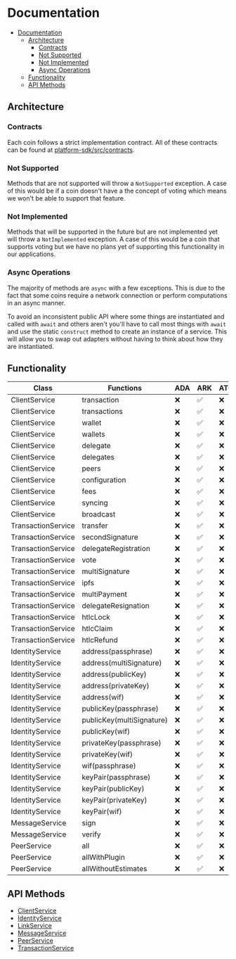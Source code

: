 # Documentation

- [Documentation](#documentation)
	- [Architecture](#architecture)
		- [Contracts](#contracts)
		- [Not Supported](#not-supported)
		- [Not Implemented](#not-implemented)
		- [Async Operations](#async-operations)
	- [Functionality](#functionality)
	- [API Methods](#api-methods)

## Architecture

### Contracts

Each coin follows a strict implementation contract. All of these contracts can be found at [platform-sdk/src/contracts](https://github.com/ArkEcosystem/platform-sdk/tree/master/packages/platform-sdk/src/contracts).

### Not Supported

Methods that are not supported will throw a `NotSupported` exception. A case of this would be if a coin doesn't have a the concept of voting which means we won't be able to support that feature.

### Not Implemented

Methods that will be supported in the future but are not implemented yet will throw a `NotImplemented` exception. A case of this would be a coin that supports voting but we have no plans yet of supporting this functionality in our applications.

### Async Operations

The majority of methods are `async` with a few exceptions. This is due to the fact that some coins require a network connection or perform computations in an async manner.

To avoid an inconsistent public API where some things are instantiated and called with `await` and others aren't you'll have to call most things with `await` and use the static `construct` method to create an instance of a service. This will allow you to swap out adapters without having to think about how they are instantiated.

## Functionality

| Class              | Functions                 | ADA | ARK                | ATOM | BTC | EOS | ETH | LSK | NEO | TRX | XMR | XRP |
| ------------------ | ------------------------- | --- | ------------------ | ---- | --- | --- | --- | --- | --- | --- | --- | --- |
| ClientService      | transaction               | :x: | :white_check_mark: | :x:  | :x: | :x: | :x: | :x: | :x: | :x: | :x: | :x: |
| ClientService      | transactions              | :x: | :white_check_mark: | :x:  | :x: | :x: | :x: | :x: | :x: | :x: | :x: | :x: |
| ClientService      | wallet                    | :x: | :white_check_mark: | :x:  | :x: | :x: | :x: | :x: | :x: | :x: | :x: | :x: |
| ClientService      | wallets                   | :x: | :white_check_mark: | :x:  | :x: | :x: | :x: | :x: | :x: | :x: | :x: | :x: |
| ClientService      | delegate                  | :x: | :white_check_mark: | :x:  | :x: | :x: | :x: | :x: | :x: | :x: | :x: | :x: |
| ClientService      | delegates                 | :x: | :white_check_mark: | :x:  | :x: | :x: | :x: | :x: | :x: | :x: | :x: | :x: |
| ClientService      | peers                     | :x: | :white_check_mark: | :x:  | :x: | :x: | :x: | :x: | :x: | :x: | :x: | :x: |
| ClientService      | configuration             | :x: | :white_check_mark: | :x:  | :x: | :x: | :x: | :x: | :x: | :x: | :x: | :x: |
| ClientService      | fees                      | :x: | :white_check_mark: | :x:  | :x: | :x: | :x: | :x: | :x: | :x: | :x: | :x: |
| ClientService      | syncing                   | :x: | :white_check_mark: | :x:  | :x: | :x: | :x: | :x: | :x: | :x: | :x: | :x: |
| ClientService      | broadcast                 | :x: | :white_check_mark: | :x:  | :x: | :x: | :x: | :x: | :x: | :x: | :x: | :x: |
| TransactionService | transfer                  | :x: | :white_check_mark: | :x:  | :x: | :x: | :x: | :x: | :x: | :x: | :x: | :x: |
| TransactionService | secondSignature           | :x: | :white_check_mark: | :x:  | :x: | :x: | :x: | :x: | :x: | :x: | :x: | :x: |
| TransactionService | delegateRegistration      | :x: | :white_check_mark: | :x:  | :x: | :x: | :x: | :x: | :x: | :x: | :x: | :x: |
| TransactionService | vote                      | :x: | :white_check_mark: | :x:  | :x: | :x: | :x: | :x: | :x: | :x: | :x: | :x: |
| TransactionService | multiSignature            | :x: | :white_check_mark: | :x:  | :x: | :x: | :x: | :x: | :x: | :x: | :x: | :x: |
| TransactionService | ipfs                      | :x: | :white_check_mark: | :x:  | :x: | :x: | :x: | :x: | :x: | :x: | :x: | :x: |
| TransactionService | multiPayment              | :x: | :white_check_mark: | :x:  | :x: | :x: | :x: | :x: | :x: | :x: | :x: | :x: |
| TransactionService | delegateResignation       | :x: | :white_check_mark: | :x:  | :x: | :x: | :x: | :x: | :x: | :x: | :x: | :x: |
| TransactionService | htlcLock                  | :x: | :white_check_mark: | :x:  | :x: | :x: | :x: | :x: | :x: | :x: | :x: | :x: |
| TransactionService | htlcClaim                 | :x: | :white_check_mark: | :x:  | :x: | :x: | :x: | :x: | :x: | :x: | :x: | :x: |
| TransactionService | htlcRefund                | :x: | :white_check_mark: | :x:  | :x: | :x: | :x: | :x: | :x: | :x: | :x: | :x: |
| IdentityService    | address(passphrase)       | :x: | :white_check_mark: | :x:  | :x: | :x: | :x: | :x: | :x: | :x: | :x: | :x: |
| IdentityService    | address(multiSignature)   | :x: | :white_check_mark: | :x:  | :x: | :x: | :x: | :x: | :x: | :x: | :x: | :x: |
| IdentityService    | address(publicKey)        | :x: | :white_check_mark: | :x:  | :x: | :x: | :x: | :x: | :x: | :x: | :x: | :x: |
| IdentityService    | address(privateKey)       | :x: | :white_check_mark: | :x:  | :x: | :x: | :x: | :x: | :x: | :x: | :x: | :x: |
| IdentityService    | address(wif)              | :x: | :white_check_mark: | :x:  | :x: | :x: | :x: | :x: | :x: | :x: | :x: | :x: |
| IdentityService    | publicKey(passphrase)     | :x: | :white_check_mark: | :x:  | :x: | :x: | :x: | :x: | :x: | :x: | :x: | :x: |
| IdentityService    | publicKey(multiSignature) | :x: | :white_check_mark: | :x:  | :x: | :x: | :x: | :x: | :x: | :x: | :x: | :x: |
| IdentityService    | publicKey(wif)            | :x: | :white_check_mark: | :x:  | :x: | :x: | :x: | :x: | :x: | :x: | :x: | :x: |
| IdentityService    | privateKey(passphrase)    | :x: | :white_check_mark: | :x:  | :x: | :x: | :x: | :x: | :x: | :x: | :x: | :x: |
| IdentityService    | privateKey(wif)           | :x: | :white_check_mark: | :x:  | :x: | :x: | :x: | :x: | :x: | :x: | :x: | :x: |
| IdentityService    | wif(passphrase)           | :x: | :white_check_mark: | :x:  | :x: | :x: | :x: | :x: | :x: | :x: | :x: | :x: |
| IdentityService    | keyPair(passphrase)       | :x: | :white_check_mark: | :x:  | :x: | :x: | :x: | :x: | :x: | :x: | :x: | :x: |
| IdentityService    | keyPair(publicKey)        | :x: | :white_check_mark: | :x:  | :x: | :x: | :x: | :x: | :x: | :x: | :x: | :x: |
| IdentityService    | keyPair(privateKey)       | :x: | :white_check_mark: | :x:  | :x: | :x: | :x: | :x: | :x: | :x: | :x: | :x: |
| IdentityService    | keyPair(wif)              | :x: | :white_check_mark: | :x:  | :x: | :x: | :x: | :x: | :x: | :x: | :x: | :x: |
| MessageService     | sign                      | :x: | :white_check_mark: | :x:  | :x: | :x: | :x: | :x: | :x: | :x: | :x: | :x: |
| MessageService     | verify                    | :x: | :white_check_mark: | :x:  | :x: | :x: | :x: | :x: | :x: | :x: | :x: | :x: |
| PeerService        | all                       | :x: | :white_check_mark: | :x:  | :x: | :x: | :x: | :x: | :x: | :x: | :x: | :x: |
| PeerService        | allWithPlugin             | :x: | :white_check_mark: | :x:  | :x: | :x: | :x: | :x: | :x: | :x: | :x: | :x: |
| PeerService        | allWithoutEstimates       | :x: | :white_check_mark: | :x:  | :x: | :x: | :x: | :x: | :x: | :x: | :x: | :x: |

## API Methods

- [ClientService](./services/client.md)
- [IdentityService](./services/identity.md)
- [LinkService](./services/link.md)
- [MessageService](./services/message.md)
- [PeerService](./services/peer.md)
- [TransactionService](./services/transaction.md)
